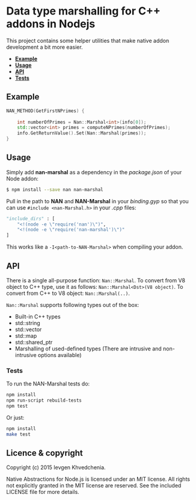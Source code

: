 Data type marshalling for C++ addons in Nodejs
===============================

This project contains some helper utilities that make native addon development a bit more easier.

 * **[Example](#example)**
 * **[Usage](#usage)**
 * **[API](#api)**
 * **[Tests](#tests)**

<a name="example"></a>
## Example

```cpp
NAN_METHOD(GetFirstNPrimes) {
    
    int numberOfPrimes = Nan::Marshal<int>(info[0]);
    std::vector<int> primes = computeNPrimes(numberOfPrimes);
    info.GetReturnValue().Set(Nan::Marshal(primes));
}
```

<a name="usage"></a>
## Usage

Simply add **nan-marshal** as a dependency in the *package.json* of your Node addon:

``` bash
$ npm install --save nan nan-marshal
```
Pull in the path to **NAN** and **NAN-Marshal** in your *binding.gyp* so that you can use `#include <nan-Marshal.h>` in your *.cpp* files:

``` python
"include_dirs" : [
    "<!(node -e \"require('nan')\")",
    "<!(node -e \"require('nan-marshal')\")"
]
```

This works like a `-I<path-to-NAN-Marshal>` when compiling your addon.

<a name="api"></a>
## API

There is a single all-purpose function: ``Nan::Marshal``. To convert from V8 object to C++ type, use it as follows: ``Nan::Marshal<Dst>(V8 object)``. 
To convert from C++ to V8 object: ``Nan::Marshal(..)``. 

``Nan::Marshal`` supports following types out of the box:
- Built-in C++ types
- std::string
- std::vector
- std::map
- std::shared_ptr
- Marshalling of used-defined types (There are intrusive and non-intrusive options available)


<a name="tests"></a>
### Tests

To run the NAN-Marshal tests do:

``` sh
npm install
npm run-script rebuild-tests
npm test
```

Or just:

``` sh
npm install
make test
```

## Licence &amp; copyright

Copyright (c) 2015 Ievgen Khvedchenia.

Native Abstractions for Node.js is licensed under an MIT license. 
All rights not explicitly granted in the MIT license are reserved. 
See the included LICENSE file for more details.
